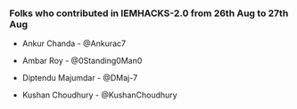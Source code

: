 ### Folks who contributed in IEMHACKS-2.0 from 26th Aug to 27th Aug
- Ankur Chanda - @Ankurac7

- Ambar Roy - @0Standing0Man0

- Diptendu Majumdar - @DMaj-7

- Kushan Choudhury - @KushanChoudhury
